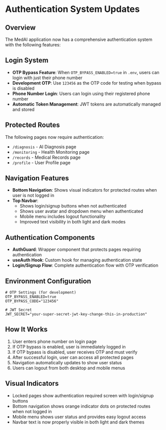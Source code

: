 # Authentication System Updates

## Overview

The MedAI application now has a comprehensive authentication system with the following features:

## Login System

- **OTP Bypass Feature**: When `OTP_BYPASS_ENABLED=true` in `.env`, users can login with just their phone number
- **Development OTP**: Use `123456` as the OTP code for testing when bypass is disabled
- **Phone Number Login**: Users can login using their registered phone number
- **Automatic Token Management**: JWT tokens are automatically managed and stored

## Protected Routes

The following pages now require authentication:

- `/diagnosis` - AI Diagnosis page
- `/monitoring` - Health Monitoring page
- `/records` - Medical Records page
- `/profile` - User Profile page

## Navigation Features

- **Bottom Navigation**: Shows visual indicators for protected routes when user is not logged in
- **Top Navbar**:
  - Shows login/signup buttons when not authenticated
  - Shows user avatar and dropdown menu when authenticated
  - Mobile menu includes logout functionality
  - Improved text visibility in both light and dark modes

## Authentication Components

- **AuthGuard**: Wrapper component that protects pages requiring authentication
- **useAuth Hook**: Custom hook for managing authentication state
- **Login/Signup Flow**: Complete authentication flow with OTP verification

## Environment Configuration

```env
# OTP Settings (for development)
OTP_BYPASS_ENABLED=true
OTP_BYPASS_CODE="123456"

# JWT Secret
JWT_SECRET="your-super-secret-jwt-key-change-this-in-production"
```

## How It Works

1. User enters phone number on login page
2. If OTP bypass is enabled, user is immediately logged in
3. If OTP bypass is disabled, user receives OTP and must verify
4. After successful login, user can access all protected pages
5. Navigation automatically updates to show user status
6. Users can logout from both desktop and mobile menus

## Visual Indicators

- Locked pages show authentication required screen with login/signup buttons
- Bottom navigation shows orange indicator dots on protected routes when not logged in
- Mobile menu shows user status and provides easy logout access
- Navbar text is now properly visible in both light and dark themes
